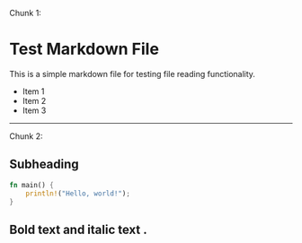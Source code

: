 Chunk 1:
# Test Markdown File

This is a simple markdown file for testing file reading functionality. 

- Item 1
- Item 2
- Item 3
--------------------------------------------------------------------------------
Chunk 2:
## Subheading

```rust
fn main() {
    println!("Hello, world!");
}
```

Bold text  and  italic text .
--------------------------------------------------------------------------------
